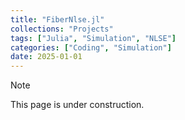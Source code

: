 ```yaml
---
title: "FiberNlse.jl"
collections: "Projects"
tags: ["Julia", "Simulation", "NLSE"]
categories: ["Coding", "Simulation"]
date: 2025-01-01
---
```

> [!Note]
> This page is under construction.
